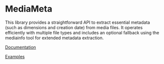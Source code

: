# MediaMeta

This library provides a straightforward API to extract essential metadata (such as dimensions
and creation date) from media files. It operates efficiently with multiple file types and
includes an optional fallback using the mediainfo tool for extended metadata extraction.

[Documentation](https://docs.rs/mediameta/latest/mediameta/)

[Examples](https://github.com/Vaiz/mediameta/tree/master/examples)
